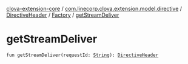 [clova-extension-core](../../../index.md) / [com.linecorp.clova.extension.model.directive](../../index.md) / [DirectiveHeader](../index.md) / [Factory](index.md) / [getStreamDeliver](./get-stream-deliver.md)

# getStreamDeliver

`fun getStreamDeliver(requestId: `[`String`](https://kotlinlang.org/api/latest/jvm/stdlib/kotlin/-string/index.html)`): `[`DirectiveHeader`](../index.md)
